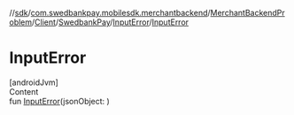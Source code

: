 //[sdk](../../../../../../index.md)/[com.swedbankpay.mobilesdk.merchantbackend](../../../../index.md)/[MerchantBackendProblem](../../../index.md)/[Client](../../index.md)/[SwedbankPay](../index.md)/[InputError](index.md)/[InputError](-input-error.md)



# InputError  
[androidJvm]  
Content  
fun [InputError](-input-error.md)(jsonObject: )  



